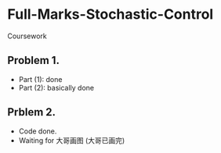 # Full-Marks-Stochastic-Control
Coursework

## Problem 1. 
* Part (1): done 
* Part (2): basically done

## Prblem 2.
* Code done.
* Waiting for 大哥画图 (大哥已画完)
